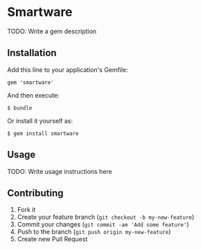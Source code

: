 # Smartware

TODO: Write a gem description

## Installation

Add this line to your application's Gemfile:

    gem 'smartware'

And then execute:

    $ bundle

Or install it yourself as:

    $ gem install smartware

## Usage

TODO: Write usage instructions here

## Contributing

1. Fork it
2. Create your feature branch (`git checkout -b my-new-feature`)
3. Commit your changes (`git commit -am 'Add some feature'`)
4. Push to the branch (`git push origin my-new-feature`)
5. Create new Pull Request
